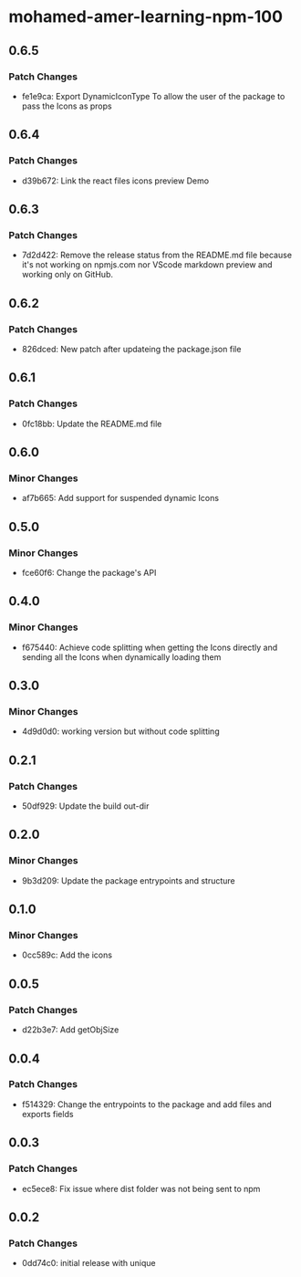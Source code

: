 # mohamed-amer-learning-npm-100

## 0.6.5

### Patch Changes

- fe1e9ca: Export DynamicIconType To allow the user of the package to pass the Icons as props

## 0.6.4

### Patch Changes

- d39b672: Link the react files icons preview Demo

## 0.6.3

### Patch Changes

- 7d2d422: Remove the release status from the README.md file because it's not working on npmjs.com nor VScode markdown preview and working only on GitHub.

## 0.6.2

### Patch Changes

- 826dced: New patch after updateing the package.json file

## 0.6.1

### Patch Changes

- 0fc18bb: Update the README.md file

## 0.6.0

### Minor Changes

- af7b665: Add support for suspended dynamic Icons

## 0.5.0

### Minor Changes

- fce60f6: Change the package's API

## 0.4.0

### Minor Changes

- f675440: Achieve code splitting when getting the Icons directly and sending all the Icons when dynamically loading them

## 0.3.0

### Minor Changes

- 4d9d0d0: working version but without code splitting

## 0.2.1

### Patch Changes

- 50df929: Update the build out-dir

## 0.2.0

### Minor Changes

- 9b3d209: Update the package entrypoints and structure

## 0.1.0

### Minor Changes

- 0cc589c: Add the icons

## 0.0.5

### Patch Changes

- d22b3e7: Add getObjSize

## 0.0.4

### Patch Changes

- f514329: Change the entrypoints to the package and add files and exports fields

## 0.0.3

### Patch Changes

- ec5ece8: Fix issue where dist folder was not being sent to npm

## 0.0.2

### Patch Changes

- 0dd74c0: initial release with unique
